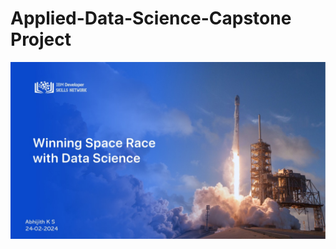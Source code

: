 # Applied-Data-Science-Capstone Project
![Applied-Data-Science-Capstone Project](Data%20Scinence%20Capstone-Presentation%20(1).jpg)


